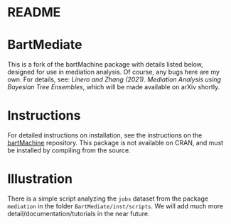 README
================

# BartMediate

This is a fork of the bartMachine package with details listed below,
designed for use in mediation analysis. Of course, any bugs here are my
own. For details, see: *Linero and Zhang (2021). Mediation Analysis
using Bayesian Tree Ensembles*, which will be made available on arXiv
shortly.

# Instructions

For detailed instructions on installation, see the instructions on the
[bartMachine](https://github.com/kapelner/bartMachine/) repository. This
package is not available on CRAN, and must be installed by compiling
from the source.

# Illustration

There is a simple script analyzing the `jobs` dataset from the package
`mediation` in the folder `BartMediate/inst/scripts`. We will add much
more detail/documentation/tutorials in the near future.
